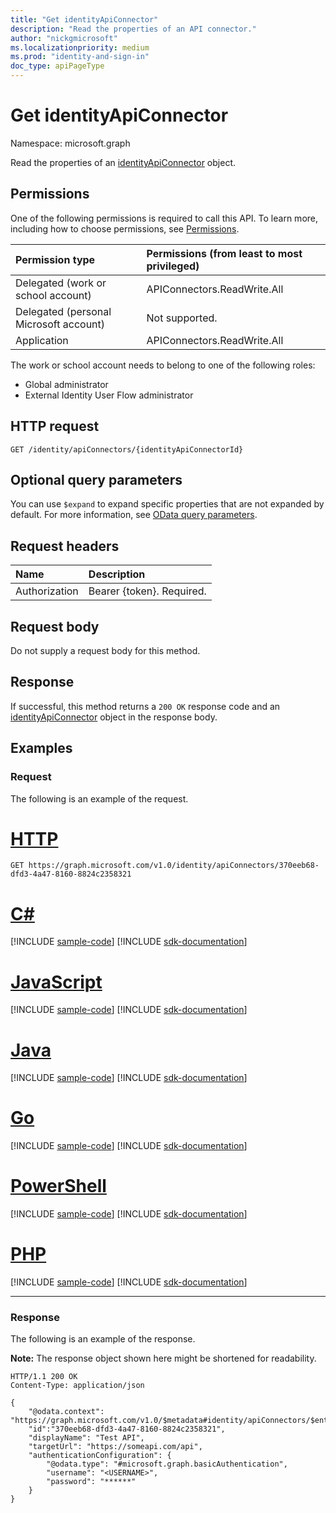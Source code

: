 ```yaml
---
title: "Get identityApiConnector"
description: "Read the properties of an API connector."
author: "nickgmicrosoft"
ms.localizationpriority: medium
ms.prod: "identity-and-sign-in"
doc_type: apiPageType
---
```


# Get identityApiConnector

Namespace: microsoft.graph

Read the properties of an [identityApiConnector](../resources/identityapiconnector.md) object.

## Permissions

One of the following permissions is required to call this API. To learn more, including how to choose permissions, see [Permissions](/graph/permissions-reference).

| Permission type                        | Permissions (from least to most privileged) |
| :------------------------------------- | :------------------------------------------ |
| Delegated (work or school account)     | APIConnectors.ReadWrite.All |
| Delegated (personal Microsoft account) | Not supported.  |
| Application                            | APIConnectors.ReadWrite.All |

The work or school account needs to belong to one of the following roles:

* Global administrator
* External Identity User Flow administrator

## HTTP request

<!-- {
  "blockType": "ignored"
}
-->

``` http
GET /identity/apiConnectors/{identityApiConnectorId}
```

## Optional query parameters

You can use `$expand` to expand specific properties that are not expanded by default. For more information, see [OData query parameters](/graph/query-parameters).

## Request headers

|Name|Description|
|:---|:---|
|Authorization|Bearer {token}. Required.|

## Request body

Do not supply a request body for this method.

## Response

If successful, this method returns a `200 OK` response code and an [identityApiConnector](../resources/identityapiconnector.md) object in the response body.

## Examples

### Request

The following is an example of the request.


# [HTTP](#tab/http)
<!-- {
  "blockType": "request",
  "name": "get_identityapiconnector"
}
-->

``` http
GET https://graph.microsoft.com/v1.0/identity/apiConnectors/370eeb68-dfd3-4a47-8160-8824c2358321
```

# [C#](#tab/csharp)
[!INCLUDE [sample-code](../includes/snippets/csharp/get-identityapiconnector-csharp-snippets.md)]
[!INCLUDE [sdk-documentation](../includes/snippets/snippets-sdk-documentation-link.md)]

# [JavaScript](#tab/javascript)
[!INCLUDE [sample-code](../includes/snippets/javascript/get-identityapiconnector-javascript-snippets.md)]
[!INCLUDE [sdk-documentation](../includes/snippets/snippets-sdk-documentation-link.md)]

# [Java](#tab/java)
[!INCLUDE [sample-code](../includes/snippets/java/get-identityapiconnector-java-snippets.md)]
[!INCLUDE [sdk-documentation](../includes/snippets/snippets-sdk-documentation-link.md)]

# [Go](#tab/go)
[!INCLUDE [sample-code](../includes/snippets/go/get-identityapiconnector-go-snippets.md)]
[!INCLUDE [sdk-documentation](../includes/snippets/snippets-sdk-documentation-link.md)]

# [PowerShell](#tab/powershell)
[!INCLUDE [sample-code](../includes/snippets/powershell/get-identityapiconnector-powershell-snippets.md)]
[!INCLUDE [sdk-documentation](../includes/snippets/snippets-sdk-documentation-link.md)]

# [PHP](#tab/php)
[!INCLUDE [sample-code](../includes/snippets/php/get-identityapiconnector-php-snippets.md)]
[!INCLUDE [sdk-documentation](../includes/snippets/snippets-sdk-documentation-link.md)]

---

### Response

The following is an example of the response.

**Note:** The response object shown here might be shortened for readability.

<!-- {
  "blockType": "response",
  "truncated": true,
  "@odata.type": "microsoft.graph.identityApiConnector",
}
-->

``` http
HTTP/1.1 200 OK
Content-Type: application/json

{
    "@odata.context": "https://graph.microsoft.com/v1.0/$metadata#identity/apiConnectors/$entity",
    "id":"370eeb68-dfd3-4a47-8160-8824c2358321",
    "displayName": "Test API",
    "targetUrl": "https://someapi.com/api",
    "authenticationConfiguration": {
        "@odata.type": "#microsoft.graph.basicAuthentication",
        "username": "<USERNAME>",
        "password": "******"
    }
}
```
